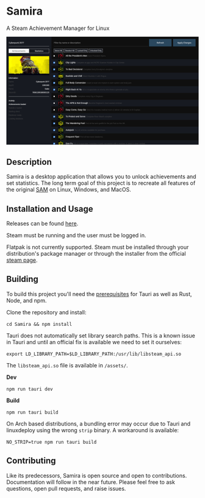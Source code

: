 # Samira

A Steam Achievement Manager for Linux

![example](./assets/screenshot.png)

## Description
Samira is a desktop application that allows you to unlock achievements and set statistics. The long term goal of this project is to recreate all features of the original [SAM](https://github.com/gibbed/SteamAchievementManager) on Linux, Windows, and MacOS. 

## Installation and Usage
Releases can be found [here](https://github.com/jsnli/Samira/releases).

Steam must be running and the user must be logged in.

Flatpak is not currently supported. Steam must be installed through your distribution's package manager or through the installer from the official [steam page](https://store.steampowered.com/about/).

## Building

To build this project you'll need the [prerequisites](https://tauri.app/start/prerequisites/) for Tauri as well as Rust, Node, and npm.

Clone the repository and install: 
```
cd Samira && npm install
```

Tauri does not automatically set library search paths. This is a known issue in Tauri and until an official fix is available we need to set it ourselves: 
```
export LD_LIBRARY_PATH=$LD_LIBRARY_PATH:/usr/lib/libsteam_api.so
```

The `libsteam_api.so` file is available in `/assets/`.

**Dev**
```
npm run tauri dev
```

**Build**
```
npm run tauri build
```

On Arch based distributions, a bundling error may occur due to Tauri and linuxdeploy using the wrong `strip` binary. A workaround is available:
```
NO_STRIP=true npm run tauri build
```

## Contributing
Like its predecessors, Samira is open source and open to contributions. Documentation will follow in the near future. Please feel free to ask questions, open pull requests, and raise issues.
